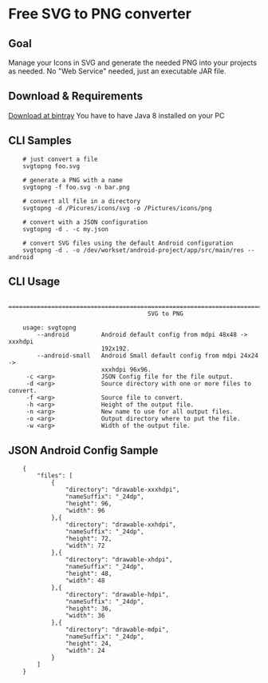 # Free SVG to PNG converter 

## Goal
Manage your Icons in SVG and generate the needed PNG into your projects as needed. No "Web Service" needed, just an executable JAR file.

## Download & Requirements

[Download at bintray](https://bintray.com/puel/Releases/SvgToPng#files)
You have to have Java 8 installed on your PC

## CLI Samples

        # just convert a file
        svgtopng foo.svg
        
        # generate a PNG with a name
        svgtopng -f foo.svg -n bar.png
        
        # convert all file in a directory
        svgtopng -d /Picures/icons/svg -o /Pictures/icons/png
        
        # convert with a JSON configuration
        svgtopng -d . -c my.json
        
        # convert SVG files using the default Android configuration
        svgtopng -d . -o /dev/workset/android-project/app/src/main/res --android
        
## CLI Usage

        ================================================================================
                                           SVG to PNG                                   
        
        usage: svgtopng
            --android         Android default config from mdpi 48x48 -> xxxhdpi
                              192x192.
            --android-small   Android Small default config from mdpi 24x24 ->
                              xxxhdpi 96x96.
         -c <arg>             JSON Config file for the file output.
         -d <arg>             Source directory with one or more files to convert.
         -f <arg>             Source file to convert.
         -h <arg>             Height of the output file.
         -n <arg>             New name to use for all output files.
         -o <arg>             Output directory where to put the file.
         -w <arg>             Width of the output file.

## JSON Android Config Sample
        
        {
            "files": [
                {
                    "directory": "drawable-xxxhdpi",
                    "nameSuffix": "_24dp",
                    "height": 96,
                    "width": 96
                },{
                    "directory": "drawable-xxhdpi",
                    "nameSuffix": "_24dp",
                    "height": 72,
                    "width": 72
                },{
                    "directory": "drawable-xhdpi",
                    "nameSuffix": "_24dp",
                    "height": 48,
                    "width": 48
                },{
                    "directory": "drawable-hdpi",
                    "nameSuffix": "_24dp",
                    "height": 36,
                    "width": 36
                },{
                    "directory": "drawable-mdpi",
                    "nameSuffix": "_24dp",
                    "height": 24,
                    "width": 24
                }
            ]
        }

